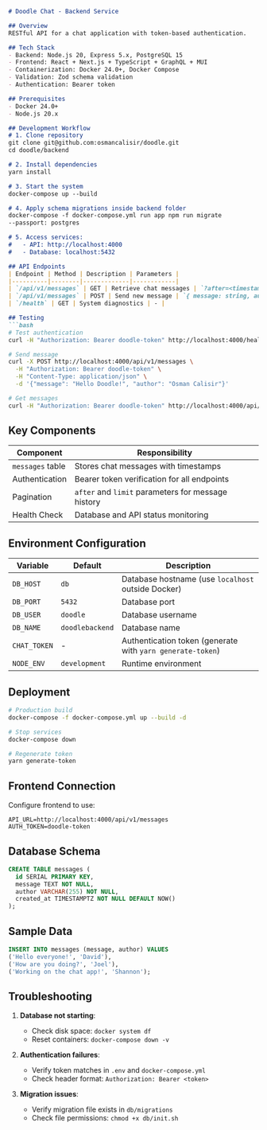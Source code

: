 ```markdown
# Doodle Chat - Backend Service

## Overview
RESTful API for a chat application with token-based authentication.

## Tech Stack
- Backend: Node.js 20, Express 5.x, PostgreSQL 15
- Frontend: React + Next.js + TypeScript + GraphQL + MUI
- Containerization: Docker 24.0+, Docker Compose
- Validation: Zod schema validation
- Authentication: Bearer token

## Prerequisites
- Docker 24.0+
- Node.js 20.x

## Development Workflow
# 1. Clone repository
git clone git@github.com:osmancalisir/doodle.git
cd doodle/backend

# 2. Install dependencies
yarn install

# 3. Start the system
docker-compose up --build

# 4. Apply schema migrations inside backend folder
docker-compose -f docker-compose.yml run app npm run migrate
--passport: postgres

# 5. Access services:
#   - API: http://localhost:4000
#   - Database: localhost:5432

## API Endpoints
| Endpoint | Method | Description | Parameters |
|----------|--------|-------------|------------|
| `/api/v1/messages` | GET | Retrieve chat messages | `?after=<timestamp>&limit=50` |
| `/api/v1/messages` | POST | Send new message | `{ message: string, author: string }` |
| `/health` | GET | System diagnostics | - |

## Testing
```bash
# Test authentication
curl -H "Authorization: Bearer doodle-token" http://localhost:4000/health

# Send message
curl -X POST http://localhost:4000/api/v1/messages \
  -H "Authorization: Bearer doodle-token" \
  -H "Content-Type: application/json" \
  -d '{"message": "Hello Doodle!", "author": "Osman Calisir"}'

# Get messages
curl -H "Authorization: Bearer doodle-token" http://localhost:4000/api/v1/messages
```

## Key Components
| Component | Responsibility |
|-----------|----------------|
| `messages` table | Stores chat messages with timestamps |
| Authentication | Bearer token verification for all endpoints |
| Pagination | `after` and `limit` parameters for message history |
| Health Check | Database and API status monitoring |

## Environment Configuration
| Variable | Default | Description |
|----------|---------|-------------|
| `DB_HOST` | `db` | Database hostname (use `localhost` outside Docker) |
| `DB_PORT` | `5432` | Database port |
| `DB_USER` | `doodle` | Database username |
| `DB_NAME` | `doodlebackend` | Database name |
| `CHAT_TOKEN` | - | Authentication token (generate with `yarn generate-token`) |
| `NODE_ENV` | `development` | Runtime environment |

## Deployment
```bash
# Production build
docker-compose -f docker-compose.yml up --build -d

# Stop services
docker-compose down

# Regenerate token
yarn generate-token
```

## Frontend Connection
Configure frontend to use:
```env
API_URL=http://localhost:4000/api/v1/messages
AUTH_TOKEN=doodle-token
```

## Database Schema
```sql
CREATE TABLE messages (
  id SERIAL PRIMARY KEY,
  message TEXT NOT NULL,
  author VARCHAR(255) NOT NULL,
  created_at TIMESTAMPTZ NOT NULL DEFAULT NOW()
);
```

## Sample Data
```sql
INSERT INTO messages (message, author) VALUES
('Hello everyone!', 'David'),
('How are you doing?', 'Joel'),
('Working on the chat app!', 'Shannon');
```

## Troubleshooting
1. **Database not starting**:
   - Check disk space: `docker system df`
   - Reset containers: `docker-compose down -v`

2. **Authentication failures**:
   - Verify token matches in `.env` and `docker-compose.yml`
   - Check header format: `Authorization: Bearer <token>`

3. **Migration issues**:
   - Verify migration file exists in `db/migrations`
   - Check file permissions: `chmod +x db/init.sh`
```
